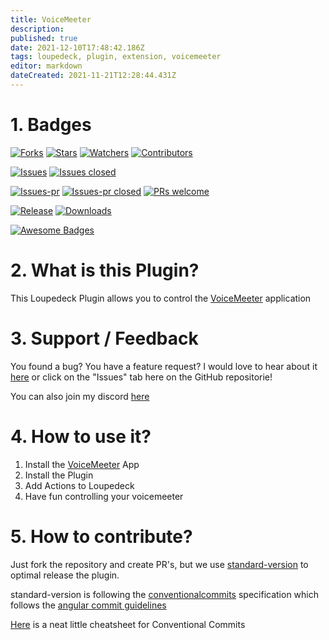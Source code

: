 ```yaml
---
title: VoiceMeeter
description: 
published: true
date: 2021-12-10T17:48:42.186Z
tags: loupedeck, plugin, extension, voicemeeter
editor: markdown
dateCreated: 2021-11-21T12:28:44.431Z
---
```


# 1. Badges
[![Forks](https://img.shields.io/github/forks/XeroxDev/Loupedeck-plugin-VoiceMeeter?color=blue&style=for-the-badge)](https://github.com/XeroxDev/Loupedeck-plugin-VoiceMeeter/network/members) [![Stars](https://img.shields.io/github/stars/XeroxDev/Loupedeck-plugin-VoiceMeeter?color=yellow&style=for-the-badge)](https://github.com/XeroxDev/Loupedeck-plugin-VoiceMeeter/stargazers) [![Watchers](https://img.shields.io/github/watchers/XeroxDev/Loupedeck-plugin-VoiceMeeter?color=lightgray&style=for-the-badge)](https://github.com/XeroxDev/Loupedeck-plugin-VoiceMeeter/watchers) [![Contributors](https://img.shields.io/github/contributors/XeroxDev/Loupedeck-plugin-VoiceMeeter?color=green&style=for-the-badge)](https://github.com/XeroxDev/Loupedeck-plugin-VoiceMeeter/graphs/contributors)

[![Issues](https://img.shields.io/github/issues/XeroxDev/Loupedeck-plugin-VoiceMeeter?color=yellow&style=for-the-badge)](https://github.com/XeroxDev/Loupedeck-plugin-VoiceMeeter/issues) [![Issues closed](https://img.shields.io/github/issues-closed/XeroxDev/Loupedeck-plugin-VoiceMeeter?color=yellow&style=for-the-badge)](https://github.com/XeroxDev/Loupedeck-plugin-VoiceMeeter/issues?q=is%3Aissue+is%3Aclosed)

[![Issues-pr](https://img.shields.io/github/issues-pr/XeroxDev/Loupedeck-plugin-VoiceMeeter?color=yellow&style=for-the-badge)](https://github.com/XeroxDev/Loupedeck-plugin-VoiceMeeter/pulls) [![Issues-pr closed](https://img.shields.io/github/issues-pr-closed/XeroxDev/Loupedeck-plugin-VoiceMeeter?color=yellow&style=for-the-badge)](https://github.com/XeroxDev/Loupedeck-plugin-VoiceMeeter/pulls?q=is%3Apr+is%3Aclosed) [![PRs welcome](https://img.shields.io/badge/PRs-welcome-brightgreen.svg?style=for-the-badge)](https://github.com/XeroxDev/Loupedeck-plugin-VoiceMeeter/compare)

<!-- [![Build](https://img.shields.io/github/workflow/status/XeroxDev/Loupedeck-plugin-VoiceMeeter/CI-CD?style=for-the-badge)](https://github.com/XeroxDev/Loupedeck-plugin-VoiceMeeter/actions?query=workflow%3A%22CI-CD%22) -->
[![Release](https://img.shields.io/github/release/XeroxDev/Loupedeck-plugin-VoiceMeeter?color=black&style=for-the-badge)](https://github.com/XeroxDev/Loupedeck-plugin-VoiceMeeter/releases) [![Downloads](https://img.shields.io/github/downloads/XeroxDev/Loupedeck-plugin-VoiceMeeter/total.svg?color=cyan&style=for-the-badge&logo=github)]()

[![Awesome Badges](https://img.shields.io/badge/badges-awesome-green?style=for-the-badge)](https://shields.io)

# 2. What is this Plugin?
This Loupedeck Plugin allows you to control the [VoiceMeeter](https://voicemeeter.com) application

# 3. Support / Feedback
You found a bug? You have a feature request? I would love to hear about it [here](https://github.com/XeroxDev/Loupedeck-plugin-VoiceMeeter/issues/new/choose) or click on the "Issues" tab here on the GitHub repositorie!

You can also join my discord [here](https://s.tswi.me/discord)

# 4. How to use it?

1. Install the [VoiceMeeter](https://voicemeeter.com) App
2. Install the Plugin
3. Add Actions to Loupedeck
4. Have fun controlling your voicemeeter

# 5. How to contribute?

Just fork the repository and create PR's, but we use [standard-version](https://github.com/conventional-changelog/standard-version) to optimal release the plugin.

standard-version is following the [conventionalcommits](https://www.conventionalcommits.org) specification which follows the [angular commit guidelines](https://github.com/angular/angular/blob/22b96b9/CONTRIBUTING.md#-commit-message-guidelines)

[Here](https://kapeli.com/cheat_sheets/Conventional_Commits.docset/Contents/Resources/Documents/index) is a neat little cheatsheet for Conventional Commits
